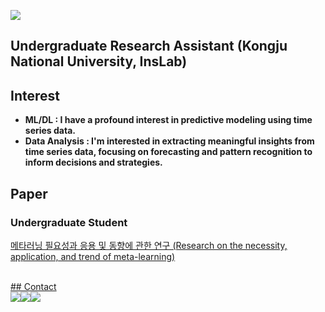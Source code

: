  
<a href="https://hits.seeyoufarm.com"><img src="https://hits.seeyoufarm.com/api/count/incr/badge.svg?url=https%3A%2F%2Fgithub.com%2FGEONWOOHONG&count_bg=%2379C83D&title_bg=%23555555&icon=postwoman.svg&icon_color=%23E7E7E7&title=hits&edge_flat=false"/></a>
<br>


## Undergraduate Research Assistant (Kongju National University, InsLab)
## Interest
- **ML/DL : I have a profound interest in predictive modeling using time series data.**
- **Data Analysis : I'm interested in extracting meaningful insights from time series data, focusing on forecasting and pattern recognition to inform decisions and strategies.**

## Paper
### Undergraduate Student
<a href="https://www.dbpia.co.kr/journal/articleDetail?nodeId=NODE11737582">
  <p>메타러닝 필요성과 응용 및 동향에 관한 연구 (Research on the necessity, application, and trend of meta-learning)</p>
<br>
## Contact
<div style="display:flex; flex-direction:row;">
  <a href="https://www.instagram.com/geonwoo03_dev/">
    <img src="https://img.shields.io/badge/Instagram-E4405F?style=flat-square&logo=Instagram&logoColor=white"/>
  </a>
 </a>
  <a href="mailto:redgil77@smail.kongju.ac.kr">
    <img src="https://img.shields.io/badge/Outlook-0078D4?style=flat-square&logo=microsoftoutlook&logoColor=white"/>
  </a>
  <a href="mailto:redgil030802@gmail.com">
    <img src="https://img.shields.io/badge/Gmail-EA4335?style=flat-square&logo=gmail&logoColor=white"/>
  </a>
</div><br>
  
</div><br>
</div>

